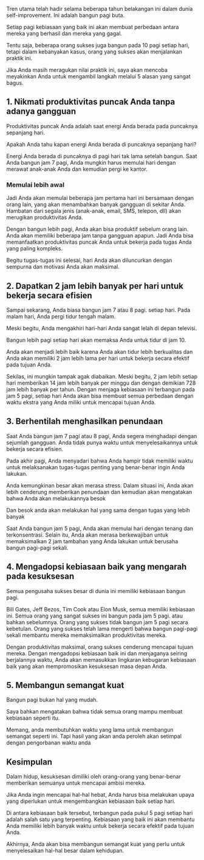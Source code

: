 Tren utama telah hadir selama beberapa tahun belakangan ini dalam dunia self-improvement. Ini adalah bangun pagi buta.

Setiap pagi kebiasaan yang baik ini akan membuat perbedaan antara mereka yang berhasil dan mereka yang gagal.

Tentu saja, beberapa orang sukses juga bangun pada 10 pagi setiap hari, tetapi dalam kebanyakan kasus, orang yang sukses akan menjalankan praktik ini.

Jika Anda masih meragukan nilai praktik ini, saya akan mencoba meyakinkan Anda untuk mengambil langkah melalui 5 alasan yang sangat bagus.

## 1\. Nikmati produktivitas puncak Anda tanpa adanya gangguan

Produktivitas puncak Anda adalah saat energi Anda berada pada puncaknya sepanjang hari.

Apakah Anda tahu kapan energi Anda berada di puncaknya sepanjang hari?

Energi Anda berada di puncaknya di pagi hari tak lama setelah bangun. Saat Anda bangun jam 7 pagi, Anda mungkin harus memulai hari dengan merawat anak-anak Anda dan kemudian pergi ke kantor.

### Memulai lebih awal

Jadi Anda akan memulai beberapa jam pertama hari ini bersamaan dengan orang lain, yang akan menambahkan banyak gangguan di sekitar Anda. Hambatan dari segala jenis (anak-anak, email, SMS, telepon, dll) akan merugikan produktivitas Anda.

Dengan bangun lebih pagi, Anda akan bisa produktif sebelum orang lain. Anda akan memiliki beberapa jam tanpa gangguan apapun. Jadi Anda bisa memanfaatkan produktivitas puncak Anda untuk bekerja pada tugas Anda yang paling kompleks.

Begitu tugas-tugas ini selesai, hari Anda akan diluncurkan dengan sempurna dan motivasi Anda akan maksimal.

## 2\. Dapatkan 2 jam lebih banyak per hari untuk bekerja secara efisien

Sampai sekarang, Anda biasa bangun jam 7 atau 8 pagi. setiap hari. Pada malam hari, Anda pergi tidur tengah malam.

Meski begitu, Anda mengakhiri hari-hari Anda sangat lelah di depan televisi.

Bangun lebih pagi setiap hari akan memaksa Anda untuk tidur di jam 10.

Anda akan menjadi lebih baik karena Anda akan tidur lebih berkualitas dan Anda akan memiliki 2 jam lebih lama per hari untuk bekerja secara efektif pada tujuan Anda.

Sekilas, ini mungkin tampak agak diabaikan. Meski begitu, 2 jam lebih setiap hari memberikan 14 jam lebih banyak per minggu dan dengan demikian 728 jam lebih banyak per tahun. Dengan menjaga kebiasaan ini terbangun pada jam 5 pagi, setiap hari Anda akan bisa membuat semua perbedaan dengan waktu ekstra yang Anda miliki untuk mencapai tujuan Anda.

## 3\. Berhentilah menghasilkan penundaan

Saat Anda bangun jam 7 pagi atau 8 pagi, Anda segera menghadapi dengan sejumlah gangguan. Anda tidak punya waktu untuk menyelesaikannya untuk bekerja secara efisien.

Pada akhir pagi, Anda menyadari bahwa Anda hampir tidak memiliki waktu untuk melaksanakan tugas-tugas penting yang benar-benar ingin Anda lakukan.

Anda kemungkinan besar akan merasa stress. Dalam situasi ini, Anda akan lebih cenderung memberikan penundaan dan kemudian akan mengatakan bahwa Anda akan melakukannya besok

Dan besok anda akan melakukan hal yang sama dengan tugas yang lebih banyak

Saat Anda bangun jam 5 pagi, Anda akan memulai hari dengan tenang dan terkonsentrasi. Selain itu, Anda akan merasa berkewajiban untuk memaksimalkan 2 jam tambahan yang Anda lakukan untuk berusaha bangun pagi-pagi sekali.

## 4\. Mengadopsi kebiasaan baik yang mengarah pada kesuksesan

Semua pengusaha sukses besar di dunia ini memiliki kebiasaan bangun pagi.

Bill Gates, Jeff Bezos, Tim Cook atau Elon Musk, semua memiliki kebiasaan ini. Semua orang yang sangat sukses ini bangun pada jam 5 pagi. atau bahkan sebelumnya. Orang yang sukses tidak bangun jam 5 pagi secara kebetulan. Orang yang sukses telah lama mengerti bahwa bangun pagi-pagi sekali membantu mereka memaksimalkan produktivitas mereka.

Dengan produktivitas maksimal, orang sukses cenderung mencapai tujuan mereka. Dengan mengadopsi kebiasaan baik ini dan menjaganya seiring berjalannya waktu, Anda akan memasukkan lingkaran kebugaran kebiasaan baik yang akan mempromosikan kesuksesan masa depan Anda.

## 5\. Membangun semangat kuat

Bangun pagi bukan hal yang mudah.

Saya bahkan mengatakan bahwa tidak semua orang mampu membuat kebiasaan seperti itu.

Memang, anda membutuhkan waktu yang lama untuk membangun semangat seperti ini. Tapi hasil yang akan anda peroleh akan setimpal dengan pengorbanan waktu anda

## Kesimpulan

Dalam hidup, kesuksesan dimiliki oleh orang-orang yang benar-benar memberikan semuanya untuk mencapai ambisi mereka.

Jika Anda ingin mencapai hal-hal hebat, Anda harus bisa melakukan upaya yang diperlukan untuk mengembangkan kebiasaan baik setiap hari.

Di antara kebiasaan baik tersebut, terbangun pada pukul 5 pagi setiap hari adalah salah satu yang terpenting. Kebiasaan yang baik ini akan membantu Anda memiliki lebih banyak waktu untuk bekerja secara efektif pada tujuan Anda.

Akhirnya, Anda akan bisa membangun semangat kuat yang perlu untuk menyelesaikan hal-hal besar dalam kehidupan.